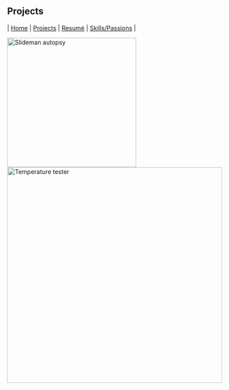 ## Projects

| [Home](index.md) | [Projects](projects.md) | [Resumé](resume.md) | [Skills/Passions](skills.md) |

<img src="images/image.png" alt="Slideman autopsy" width="300"/>

<img src="images/temptest.png" alt="Temperature tester" width="500"/>